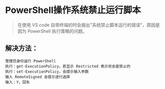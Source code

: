 # PowerShell操作系统禁止运行脚本

>  在使用 VS code 自带终端的时会报出"系统禁止脚本运行的错误"，原因是因为 PowerShell 执行策略的问题。

## 解决方法：

    管理员身份运行 PowerShell
    执行：get-ExecutionPolicy，若显示 Restricted 表示状态是禁止的
    执行：set-ExecutionPolicy，会提示输入参数
    输入 RemoteSigned 会提示进行选择
    输入：Y，回车
